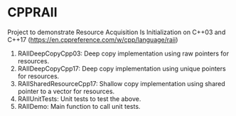 # CPPRAII
Project to demonstrate Resource Acquisition Is Initialization on C++03 and C++17 (https://en.cppreference.com/w/cpp/language/raii)

1. RAIIDeepCopyCpp03: Deep copy implementation using raw pointers for resources.
2. RAIIDeepCopyCpp17: Deep copy implementation using unique pointers for resources.
3. RAIISharedResourceCpp17: Shallow copy implementation using shared pointer to a vector for resources.
4. RAIIUnitTests: Unit tests to test the above.
5. RAIIDemo: Main function to call unit tests.
